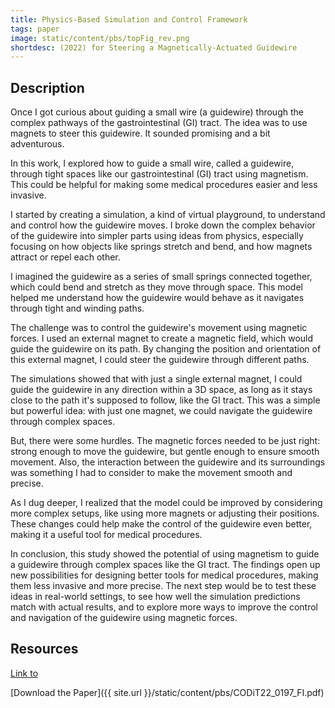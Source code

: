 ```yaml
---
title: Physics-Based Simulation and Control Framework 
tags: paper
image: static/content/pbs/topFig_rev.png
shortdesc: (2022) for Steering a Magnetically-Actuated Guidewire
---
```


<div class="justify-text">

## Description

Once I got curious about guiding a small wire (a guidewire) through the complex pathways of the gastrointestinal (GI) tract. The idea was to use magnets to steer this guidewire. It sounded promising and a bit adventurous.

In this work, I explored how to guide a small wire, called a guidewire, through tight spaces like our gastrointestinal (GI) tract using magnetism. This could be helpful for making some medical procedures easier and less invasive.

I started by creating a simulation, a kind of virtual playground, to understand and control how the guidewire moves. I broke down the complex behavior of the guidewire into simpler parts using ideas from physics, especially focusing on how objects like springs stretch and bend, and how magnets attract or repel each other.

I imagined the guidewire as a series of small springs connected together, which could bend and stretch as they move through space. This model helped me understand how the guidewire would behave as it navigates through tight and winding paths.

The challenge was to control the guidewire's movement using magnetic forces. I used an external magnet to create a magnetic field, which would guide the guidewire on its path. By changing the position and orientation of this external magnet, I could steer the guidewire through different paths.

The simulations showed that with just a single external magnet, I could guide the guidewire in any direction within a 3D space, as long as it stays close to the path it's supposed to follow, like the GI tract. This was a simple but powerful idea: with just one magnet, we could navigate the guidewire through complex spaces.

But, there were some hurdles. The magnetic forces needed to be just right: strong enough to move the guidewire, but gentle enough to ensure smooth movement. Also, the interaction between the guidewire and its surroundings was something I had to consider to make the movement smooth and precise.

As I dug deeper, I realized that the model could be improved by considering more complex setups, like using more magnets or adjusting their positions. These changes could help make the control of the guidewire even better, making it a useful tool for medical procedures.

In conclusion, this study showed the potential of using magnetism to guide a guidewire through complex spaces like the GI tract. The findings open up new possibilities for designing better tools for medical procedures, making them less invasive and more precise. The next step would be to test these ideas in real-world settings, to see how well the simulation predictions match with actual results, and to explore more ways to improve the control and navigation of the guidewire using magnetic forces.
<div>


## <span id="Resources">Resources</span>

<a class="ieee-logo" href="https://ieeexplore.ieee.org/abstract/document/9803963">Link to</a>

[Download the Paper]({{ site.url }}/static/content/pbs/CODiT22_0197_FI.pdf)


